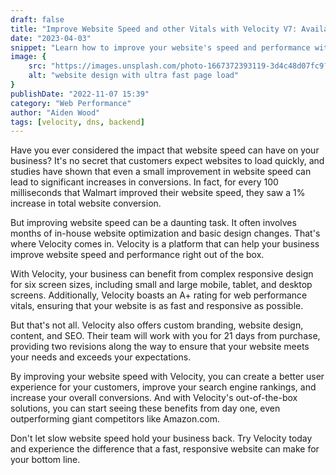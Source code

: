```yaml
---
draft: false
title: "Improve Website Speed and other Vitals with Velocity V7: Available Soon."
date: "2023-04-03"
snippet: "Learn how to improve your website's speed and performance with Velocity. In this post, we'll discuss the impact of website speed on your business and how Velocity can help you create a faster, more responsive website that meets your needs and exceeds your expectations. Start creating a better user experience for your customers and improve your search engine rankings with Velocity."
image: {
    src: "https://images.unsplash.com/photo-1667372393119-3d4c48d07fc9?&fit=crop&w=430&h=240",
    alt: "website design with ultra fast page load"
}
publishDate: "2022-11-07 15:39"
category: "Web Performance"
author: "Aiden Wood"
tags: [velocity, dns, backend]
---
```


Have you ever considered the impact that website speed can have on your business? It's no secret that customers expect websites to load quickly, and studies have shown that even a small improvement in website speed can lead to significant increases in conversions. In fact, for every 100 milliseconds that Walmart improved their website speed, they saw a 1% increase in total website conversion. 

But improving website speed can be a daunting task. It often involves months of in-house website optimization and basic design changes. That's where Velocity comes in. Velocity is a platform that can help your business improve website speed and performance right out of the box. 

With Velocity, your business can benefit from complex responsive design for six screen sizes, including small and large mobile, tablet, and desktop screens. Additionally, Velocity boasts an A+ rating for web performance vitals, ensuring that your website is as fast and responsive as possible. 

But that's not all. Velocity also offers custom branding, website design, content, and SEO. Their team will work with you for 21 days from purchase, providing two revisions along the way to ensure that your website meets your needs and exceeds your expectations. 

By improving your website speed with Velocity, you can create a better user experience for your customers, improve your search engine rankings, and increase your overall conversions. And with Velocity's out-of-the-box solutions, you can start seeing these benefits from day one, even outperforming giant competitors like Amazon.com. 

Don't let slow website speed hold your business back. Try Velocity today and experience the difference that a fast, responsive website can make for your bottom line.
